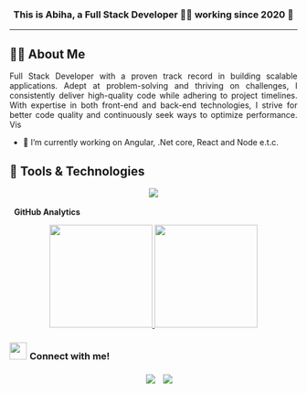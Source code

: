 ### <div align="center">This is Abiha, a Full Stack Developer 👨‍💻 working since 2020 🚀</div> 
-----
  
## :technologist: About Me
<div align="justify">
  Full Stack Developer with a proven track record in building scalable applications. Adept at problem-solving and thriving on challenges, I consistently deliver high-quality code while adhering to project timelines. With expertise in both front-end and back-end technologies, I strive for better code quality and continuously seek ways to optimize performance. Vis
</div>

- 🔭 I’m currently working on  Angular, .Net core, React and Node e.t.c.  
    

## :dart: Tools & Technologies 
<div align="center">
  <img src="https://skillicons.dev/icons?i=html,css,bootstrap,materialui,js,ts,react,mysql,azure,heroku,git&perline=11" />
</div>
<br>
&nbsp;
<b>GitHub Analytics</b>
<br>
<p align="center">
<a href="https://github.com/abiha-aftab">
  <img height="180em" src="https://github-readme-stats-eight-theta.vercel.app/api?username=abiha-aftab&show_icons=true&theme=algolia&include_all_commits=true&count_private=true"/>
  <img height="180em" src="https://github-readme-stats-eight-theta.vercel.app/api/top-langs/?username=abiha-aftab&layout=compact&langs_count=8&theme=algolia"/>
</a>
</p>




<h3 align="" ><img src="https://media.giphy.com/media/iY8CRBdQXODJSCERIr/giphy.gif" width="30" height="30" style="margin-right: 5px;">Connect with me! </h3>

<p align="center">

 <div align="center"  class="icons-social" style="margin-left: 10px;">
        <a style="margin-left: 10px;"  target="_blank" href="https://www.linkedin.com/in/abiha01/">
			<img src="https://img.icons8.com/doodle/40/000000/linkedin--v2.png"></a>
        <a style="margin-left: 10px;" target="_blank" href="https://github.com/abiha-aftab">
		<img src="https://img.icons8.com/doodle/40/000000/github--v1.png"></a>

		
				
				
				
  
  </div>
  
</p>

